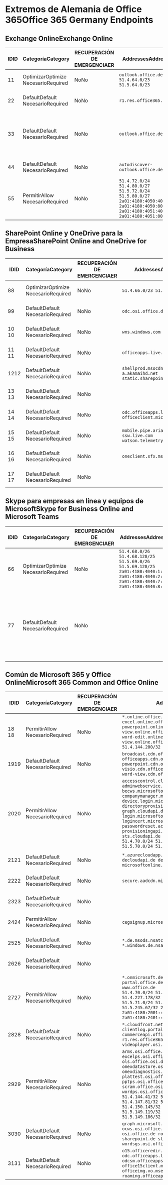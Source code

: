 <!--This file was automatically generated by a script, any manual changes will be overwritten.-->
<!--Please contact the Office 365 Endpoints team with any questions.-->
<!--Germany endpoints version 2018063000-->
<!--File generated 2018-07-20 14:25:17.7211-->

# <a name="office-365-germany-endpoints"></a><span data-ttu-id="7ed7c-101">Extremos de Alemania de Office 365</span><span class="sxs-lookup"><span data-stu-id="7ed7c-101">Office 365 Germany Endpoints</span></span>


## <a name="exchange-online"></a><span data-ttu-id="7ed7c-102">Exchange Online</span><span class="sxs-lookup"><span data-stu-id="7ed7c-102">Exchange Online</span></span>

<span data-ttu-id="7ed7c-103">ID</span><span class="sxs-lookup"><span data-stu-id="7ed7c-103">ID</span></span> | <span data-ttu-id="7ed7c-104">Categoría</span><span class="sxs-lookup"><span data-stu-id="7ed7c-104">Category</span></span>             | <span data-ttu-id="7ed7c-105">RECUPERACIÓN DE EMERGENCIA</span><span class="sxs-lookup"><span data-stu-id="7ed7c-105">ER</span></span> | <span data-ttu-id="7ed7c-106">Addresses</span><span class="sxs-lookup"><span data-stu-id="7ed7c-106">Addresses</span></span>                                                                                                                                             | <span data-ttu-id="7ed7c-107">Puertos</span><span class="sxs-lookup"><span data-stu-id="7ed7c-107">Ports</span></span>                          
-- | -------------------- | -- | ----------------------------------------------------------------------------------------------------------------------------------------------------- | -------------------------------
<span data-ttu-id="7ed7c-108">1</span><span class="sxs-lookup"><span data-stu-id="7ed7c-108">1</span></span>  | <span data-ttu-id="7ed7c-109">Optimizar</span><span class="sxs-lookup"><span data-stu-id="7ed7c-109">Optimize</span></span><BR><span data-ttu-id="7ed7c-110">Necesario</span><span class="sxs-lookup"><span data-stu-id="7ed7c-110">Required</span></span> | <span data-ttu-id="7ed7c-111">No</span><span class="sxs-lookup"><span data-stu-id="7ed7c-111">No</span></span> | `outlook.office.de`<BR>`51.4.64.0/23 51.5.64.0/23`                                                                                                    | <span data-ttu-id="7ed7c-112">**TCP:** 443, 80</span><span class="sxs-lookup"><span data-stu-id="7ed7c-112">**TCP:** 443, 80</span></span>               
<span data-ttu-id="7ed7c-113">2</span><span class="sxs-lookup"><span data-stu-id="7ed7c-113">2</span></span>  | <span data-ttu-id="7ed7c-114">Default</span><span class="sxs-lookup"><span data-stu-id="7ed7c-114">Default</span></span><BR><span data-ttu-id="7ed7c-115">Necesario</span><span class="sxs-lookup"><span data-stu-id="7ed7c-115">Required</span></span>  | <span data-ttu-id="7ed7c-116">No</span><span class="sxs-lookup"><span data-stu-id="7ed7c-116">No</span></span> | `r1.res.office365.com`                                                                                                                                | <span data-ttu-id="7ed7c-117">**TCP:** 443, 80</span><span class="sxs-lookup"><span data-stu-id="7ed7c-117">**TCP:** 443, 80</span></span>               
<span data-ttu-id="7ed7c-118">3</span><span class="sxs-lookup"><span data-stu-id="7ed7c-118">3</span></span>  | <span data-ttu-id="7ed7c-119">Default</span><span class="sxs-lookup"><span data-stu-id="7ed7c-119">Default</span></span><BR><span data-ttu-id="7ed7c-120">Necesario</span><span class="sxs-lookup"><span data-stu-id="7ed7c-120">Required</span></span>  | <span data-ttu-id="7ed7c-121">No</span><span class="sxs-lookup"><span data-stu-id="7ed7c-121">No</span></span> | `outlook.office.de`                                                                                                                                   | <span data-ttu-id="7ed7c-122">**TCP:** 143, 25, 587, 993, 995</span><span class="sxs-lookup"><span data-stu-id="7ed7c-122">**TCP:** 143, 25, 587, 993, 995</span></span>
<span data-ttu-id="7ed7c-123">4</span><span class="sxs-lookup"><span data-stu-id="7ed7c-123">4</span></span>  | <span data-ttu-id="7ed7c-124">Default</span><span class="sxs-lookup"><span data-stu-id="7ed7c-124">Default</span></span><BR><span data-ttu-id="7ed7c-125">Necesario</span><span class="sxs-lookup"><span data-stu-id="7ed7c-125">Required</span></span>  | <span data-ttu-id="7ed7c-126">No</span><span class="sxs-lookup"><span data-stu-id="7ed7c-126">No</span></span> | `autodiscover-outlook.office.de`                                                                                                                      | <span data-ttu-id="7ed7c-127">**TCP:** 443, 80</span><span class="sxs-lookup"><span data-stu-id="7ed7c-127">**TCP:** 443, 80</span></span>               
<span data-ttu-id="7ed7c-128">5</span><span class="sxs-lookup"><span data-stu-id="7ed7c-128">5</span></span>  | <span data-ttu-id="7ed7c-129">Permitir</span><span class="sxs-lookup"><span data-stu-id="7ed7c-129">Allow</span></span><BR><span data-ttu-id="7ed7c-130">Necesario</span><span class="sxs-lookup"><span data-stu-id="7ed7c-130">Required</span></span>    | <span data-ttu-id="7ed7c-131">No</span><span class="sxs-lookup"><span data-stu-id="7ed7c-131">No</span></span> | `51.4.72.0/24 51.4.80.0/27 51.5.72.0/24 51.5.80.0/27 2a01:4180:4050:400::/64 2a01:4180:4050:800::/64 2a01:4180:4051:400::/64 2a01:4180:4051:800::/64` | <span data-ttu-id="7ed7c-132">**TCP:** 25, 443</span><span class="sxs-lookup"><span data-stu-id="7ed7c-132">**TCP:** 25, 443</span></span>               

## <a name="sharepoint-online-and-onedrive-for-business"></a><span data-ttu-id="7ed7c-133">SharePoint Online y OneDrive para la Empresa</span><span class="sxs-lookup"><span data-stu-id="7ed7c-133">SharePoint Online and OneDrive for Business</span></span>

<span data-ttu-id="7ed7c-134">ID</span><span class="sxs-lookup"><span data-stu-id="7ed7c-134">ID</span></span> | <span data-ttu-id="7ed7c-135">Categoría</span><span class="sxs-lookup"><span data-stu-id="7ed7c-135">Category</span></span>             | <span data-ttu-id="7ed7c-136">RECUPERACIÓN DE EMERGENCIA</span><span class="sxs-lookup"><span data-stu-id="7ed7c-136">ER</span></span> | <span data-ttu-id="7ed7c-137">Addresses</span><span class="sxs-lookup"><span data-stu-id="7ed7c-137">Addresses</span></span>                                                                    | <span data-ttu-id="7ed7c-138">Puertos</span><span class="sxs-lookup"><span data-stu-id="7ed7c-138">Ports</span></span>           
-- | -------------------- | -- | ---------------------------------------------------------------------------- | ----------------
<span data-ttu-id="7ed7c-139">8</span><span class="sxs-lookup"><span data-stu-id="7ed7c-139">8</span></span>  | <span data-ttu-id="7ed7c-140">Optimizar</span><span class="sxs-lookup"><span data-stu-id="7ed7c-140">Optimize</span></span><BR><span data-ttu-id="7ed7c-141">Necesario</span><span class="sxs-lookup"><span data-stu-id="7ed7c-141">Required</span></span> | <span data-ttu-id="7ed7c-142">No</span><span class="sxs-lookup"><span data-stu-id="7ed7c-142">No</span></span> | `51.4.66.0/23 51.5.66.0/23`                                                  | <span data-ttu-id="7ed7c-143">**TCP:** 443, 80</span><span class="sxs-lookup"><span data-stu-id="7ed7c-143">**TCP:** 443, 80</span></span>
<span data-ttu-id="7ed7c-144">9</span><span class="sxs-lookup"><span data-stu-id="7ed7c-144">9</span></span>  | <span data-ttu-id="7ed7c-145">Default</span><span class="sxs-lookup"><span data-stu-id="7ed7c-145">Default</span></span><BR><span data-ttu-id="7ed7c-146">Necesario</span><span class="sxs-lookup"><span data-stu-id="7ed7c-146">Required</span></span>  | <span data-ttu-id="7ed7c-147">No</span><span class="sxs-lookup"><span data-stu-id="7ed7c-147">No</span></span> | `odc.osi.office.de`                                                          | <span data-ttu-id="7ed7c-148">**TCP:** 443, 80</span><span class="sxs-lookup"><span data-stu-id="7ed7c-148">**TCP:** 443, 80</span></span>
<span data-ttu-id="7ed7c-149">10 </span><span class="sxs-lookup"><span data-stu-id="7ed7c-149">10</span></span> | <span data-ttu-id="7ed7c-150">Default</span><span class="sxs-lookup"><span data-stu-id="7ed7c-150">Default</span></span><BR><span data-ttu-id="7ed7c-151">Necesario</span><span class="sxs-lookup"><span data-stu-id="7ed7c-151">Required</span></span>  | <span data-ttu-id="7ed7c-152">No</span><span class="sxs-lookup"><span data-stu-id="7ed7c-152">No</span></span> | `wns.windows.com`                                                            | <span data-ttu-id="7ed7c-153">**TCP:** 443, 80</span><span class="sxs-lookup"><span data-stu-id="7ed7c-153">**TCP:** 443, 80</span></span>
<span data-ttu-id="7ed7c-154">11 </span><span class="sxs-lookup"><span data-stu-id="7ed7c-154">11</span></span> | <span data-ttu-id="7ed7c-155">Default</span><span class="sxs-lookup"><span data-stu-id="7ed7c-155">Default</span></span><BR><span data-ttu-id="7ed7c-156">Necesario</span><span class="sxs-lookup"><span data-stu-id="7ed7c-156">Required</span></span>  | <span data-ttu-id="7ed7c-157">No</span><span class="sxs-lookup"><span data-stu-id="7ed7c-157">No</span></span> | `officeapps.live.com`                                                        | <span data-ttu-id="7ed7c-158">**TCP:** 443, 80</span><span class="sxs-lookup"><span data-stu-id="7ed7c-158">**TCP:** 443, 80</span></span>
<span data-ttu-id="7ed7c-159">12</span><span class="sxs-lookup"><span data-stu-id="7ed7c-159">12</span></span> | <span data-ttu-id="7ed7c-160">Default</span><span class="sxs-lookup"><span data-stu-id="7ed7c-160">Default</span></span><BR><span data-ttu-id="7ed7c-161">Necesario</span><span class="sxs-lookup"><span data-stu-id="7ed7c-161">Required</span></span>  | <span data-ttu-id="7ed7c-162">No</span><span class="sxs-lookup"><span data-stu-id="7ed7c-162">No</span></span> | `shellprod.msocdn.de spoprod-a.akamaihd.net static.sharepointonline.com`     | <span data-ttu-id="7ed7c-163">**TCP:** 443, 80</span><span class="sxs-lookup"><span data-stu-id="7ed7c-163">**TCP:** 443, 80</span></span>
<span data-ttu-id="7ed7c-164">13 </span><span class="sxs-lookup"><span data-stu-id="7ed7c-164">13</span></span> | <span data-ttu-id="7ed7c-165">Default</span><span class="sxs-lookup"><span data-stu-id="7ed7c-165">Default</span></span><BR><span data-ttu-id="7ed7c-166">Necesario</span><span class="sxs-lookup"><span data-stu-id="7ed7c-166">Required</span></span>  | <span data-ttu-id="7ed7c-167">No</span><span class="sxs-lookup"><span data-stu-id="7ed7c-167">No</span></span> |                                                                              | <span data-ttu-id="7ed7c-168">**TCP:** 443</span><span class="sxs-lookup"><span data-stu-id="7ed7c-168">**TCP:** 443</span></span>    
<span data-ttu-id="7ed7c-169">14 </span><span class="sxs-lookup"><span data-stu-id="7ed7c-169">14</span></span> | <span data-ttu-id="7ed7c-170">Default</span><span class="sxs-lookup"><span data-stu-id="7ed7c-170">Default</span></span><BR><span data-ttu-id="7ed7c-171">Necesario</span><span class="sxs-lookup"><span data-stu-id="7ed7c-171">Required</span></span>  | <span data-ttu-id="7ed7c-172">No</span><span class="sxs-lookup"><span data-stu-id="7ed7c-172">No</span></span> | `odc.officeapps.live.com officeclient.microsoft.com`                         | <span data-ttu-id="7ed7c-173">**TCP:** 443, 80</span><span class="sxs-lookup"><span data-stu-id="7ed7c-173">**TCP:** 443, 80</span></span>
<span data-ttu-id="7ed7c-174">15 </span><span class="sxs-lookup"><span data-stu-id="7ed7c-174">15</span></span> | <span data-ttu-id="7ed7c-175">Default</span><span class="sxs-lookup"><span data-stu-id="7ed7c-175">Default</span></span><BR><span data-ttu-id="7ed7c-176">Necesario</span><span class="sxs-lookup"><span data-stu-id="7ed7c-176">Required</span></span>  | <span data-ttu-id="7ed7c-177">No</span><span class="sxs-lookup"><span data-stu-id="7ed7c-177">No</span></span> | `mobile.pipe.aria.microsoft.com ssw.live.com watson.telemetry.microsoft.com` | <span data-ttu-id="7ed7c-178">**TCP:** 443, 80</span><span class="sxs-lookup"><span data-stu-id="7ed7c-178">**TCP:** 443, 80</span></span>
<span data-ttu-id="7ed7c-179">16 </span><span class="sxs-lookup"><span data-stu-id="7ed7c-179">16</span></span> | <span data-ttu-id="7ed7c-180">Default</span><span class="sxs-lookup"><span data-stu-id="7ed7c-180">Default</span></span><BR><span data-ttu-id="7ed7c-181">Necesario</span><span class="sxs-lookup"><span data-stu-id="7ed7c-181">Required</span></span>  | <span data-ttu-id="7ed7c-182">No</span><span class="sxs-lookup"><span data-stu-id="7ed7c-182">No</span></span> | `oneclient.sfx.ms`                                                           | <span data-ttu-id="7ed7c-183">**TCP:** 443, 80</span><span class="sxs-lookup"><span data-stu-id="7ed7c-183">**TCP:** 443, 80</span></span>
<span data-ttu-id="7ed7c-184">17 </span><span class="sxs-lookup"><span data-stu-id="7ed7c-184">17</span></span> | <span data-ttu-id="7ed7c-185">Default</span><span class="sxs-lookup"><span data-stu-id="7ed7c-185">Default</span></span><BR><span data-ttu-id="7ed7c-186">Necesario</span><span class="sxs-lookup"><span data-stu-id="7ed7c-186">Required</span></span>  | <span data-ttu-id="7ed7c-187">No</span><span class="sxs-lookup"><span data-stu-id="7ed7c-187">No</span></span> |                                                                              | <span data-ttu-id="7ed7c-188">**TCP:** 443, 80</span><span class="sxs-lookup"><span data-stu-id="7ed7c-188">**TCP:** 443, 80</span></span>

## <a name="skype-for-business-online-and-microsoft-teams"></a><span data-ttu-id="7ed7c-189">Skype para empresas en línea y equipos de Microsoft</span><span class="sxs-lookup"><span data-stu-id="7ed7c-189">Skype for Business Online and Microsoft Teams</span></span>

<span data-ttu-id="7ed7c-190">ID</span><span class="sxs-lookup"><span data-stu-id="7ed7c-190">ID</span></span> | <span data-ttu-id="7ed7c-191">Categoría</span><span class="sxs-lookup"><span data-stu-id="7ed7c-191">Category</span></span>             | <span data-ttu-id="7ed7c-192">RECUPERACIÓN DE EMERGENCIA</span><span class="sxs-lookup"><span data-stu-id="7ed7c-192">ER</span></span> | <span data-ttu-id="7ed7c-193">Addresses</span><span class="sxs-lookup"><span data-stu-id="7ed7c-193">Addresses</span></span>                                                                                                                                         | <span data-ttu-id="7ed7c-194">Puertos</span><span class="sxs-lookup"><span data-stu-id="7ed7c-194">Ports</span></span>                                             
-- | -------------------- | -- | ------------------------------------------------------------------------------------------------------------------------------------------------- | --------------------------------------------------
<span data-ttu-id="7ed7c-195">6</span><span class="sxs-lookup"><span data-stu-id="7ed7c-195">6</span></span>  | <span data-ttu-id="7ed7c-196">Optimizar</span><span class="sxs-lookup"><span data-stu-id="7ed7c-196">Optimize</span></span><BR><span data-ttu-id="7ed7c-197">Necesario</span><span class="sxs-lookup"><span data-stu-id="7ed7c-197">Required</span></span> | <span data-ttu-id="7ed7c-198">No</span><span class="sxs-lookup"><span data-stu-id="7ed7c-198">No</span></span> | `51.4.68.0/26 51.4.68.128/25 51.5.69.0/26 51.5.69.128/25 2a01:4180:4040:1::/64 2a01:4180:4040:2::/64 2a01:4180:4040:7::/64 2a01:4180:4040:8::/64` | <span data-ttu-id="7ed7c-199">**TCP:** 443, 80</span><span class="sxs-lookup"><span data-stu-id="7ed7c-199">**TCP:** 443, 80</span></span><BR><span data-ttu-id="7ed7c-200">**UDP:** 3478</span><span class="sxs-lookup"><span data-stu-id="7ed7c-200">**UDP:** 3478</span></span>                 
<span data-ttu-id="7ed7c-201">7</span><span class="sxs-lookup"><span data-stu-id="7ed7c-201">7</span></span>  | <span data-ttu-id="7ed7c-202">Default</span><span class="sxs-lookup"><span data-stu-id="7ed7c-202">Default</span></span><BR><span data-ttu-id="7ed7c-203">Necesario</span><span class="sxs-lookup"><span data-stu-id="7ed7c-203">Required</span></span>  | <span data-ttu-id="7ed7c-204">No</span><span class="sxs-lookup"><span data-stu-id="7ed7c-204">No</span></span> |                                                                                                                                                   | <span data-ttu-id="7ed7c-205">**TCP:** 5061, 50000-59999</span><span class="sxs-lookup"><span data-stu-id="7ed7c-205">**TCP:** 5061, 50000-59999</span></span><BR><span data-ttu-id="7ed7c-206">**UDP:** 50000-59999</span><span class="sxs-lookup"><span data-stu-id="7ed7c-206">**UDP:** 50000-59999</span></span>

## <a name="microsoft-365-common-and-office-online"></a><span data-ttu-id="7ed7c-207">Común de Microsoft 365 y Office Online</span><span class="sxs-lookup"><span data-stu-id="7ed7c-207">Microsoft 365 Common and Office Online</span></span>

<span data-ttu-id="7ed7c-208">ID</span><span class="sxs-lookup"><span data-stu-id="7ed7c-208">ID</span></span> | <span data-ttu-id="7ed7c-209">Categoría</span><span class="sxs-lookup"><span data-stu-id="7ed7c-209">Category</span></span>            | <span data-ttu-id="7ed7c-210">RECUPERACIÓN DE EMERGENCIA</span><span class="sxs-lookup"><span data-stu-id="7ed7c-210">ER</span></span> | <span data-ttu-id="7ed7c-211">Addresses</span><span class="sxs-lookup"><span data-stu-id="7ed7c-211">Addresses</span></span>                                                                                                                                                                                                                                                                                                                                                                                                                                                                                                                                                             | <span data-ttu-id="7ed7c-212">Puertos</span><span class="sxs-lookup"><span data-stu-id="7ed7c-212">Ports</span></span>           
-- | ------------------- | -- | --------------------------------------------------------------------------------------------------------------------------------------------------------------------------------------------------------------------------------------------------------------------------------------------------------------------------------------------------------------------------------------------------------------------------------------------------------------------------------------------------------------------------------------------------------------------- | ----------------
<span data-ttu-id="7ed7c-213">18 </span><span class="sxs-lookup"><span data-stu-id="7ed7c-213">18</span></span> | <span data-ttu-id="7ed7c-214">Permitir</span><span class="sxs-lookup"><span data-stu-id="7ed7c-214">Allow</span></span><BR><span data-ttu-id="7ed7c-215">Necesario</span><span class="sxs-lookup"><span data-stu-id="7ed7c-215">Required</span></span>   | <span data-ttu-id="7ed7c-216">No</span><span class="sxs-lookup"><span data-stu-id="7ed7c-216">No</span></span> | `*.online.office.de broadcast.online.office.de excel.online.office.de onenote.online.office.de powerpoint.online.office.de view.online.office.de visio.online.office.de word-edit.online.office.de word-view.online.office.de`<BR>`51.4.144.200/32 51.5.149.3/32 51.18.16.0/23`                                                                                                                                                                                                                                                                                       | <span data-ttu-id="7ed7c-217">**TCP:** 443</span><span class="sxs-lookup"><span data-stu-id="7ed7c-217">**TCP:** 443</span></span>    
<span data-ttu-id="7ed7c-218">19</span><span class="sxs-lookup"><span data-stu-id="7ed7c-218">19</span></span> | <span data-ttu-id="7ed7c-219">Default</span><span class="sxs-lookup"><span data-stu-id="7ed7c-219">Default</span></span><BR><span data-ttu-id="7ed7c-220">Necesario</span><span class="sxs-lookup"><span data-stu-id="7ed7c-220">Required</span></span> | <span data-ttu-id="7ed7c-221">No</span><span class="sxs-lookup"><span data-stu-id="7ed7c-221">No</span></span> | `broadcast.cdn.office.de excel.cdn.office.de officeapps.cdn.office.de onenote.cdn.office.de powerpoint.cdn.office.de view.cdn.office.de visio.cdn.office.de word-edit.cdn.office.de word-view.cdn.office.de`                                                                                                                                                                                                                                                                                                                                                          | <span data-ttu-id="7ed7c-222">**TCP:** 443</span><span class="sxs-lookup"><span data-stu-id="7ed7c-222">**TCP:** 443</span></span>    
<span data-ttu-id="7ed7c-223">20</span><span class="sxs-lookup"><span data-stu-id="7ed7c-223">20</span></span> | <span data-ttu-id="7ed7c-224">Permitir</span><span class="sxs-lookup"><span data-stu-id="7ed7c-224">Allow</span></span><BR><span data-ttu-id="7ed7c-225">Necesario</span><span class="sxs-lookup"><span data-stu-id="7ed7c-225">Required</span></span>   | <span data-ttu-id="7ed7c-226">No</span><span class="sxs-lookup"><span data-stu-id="7ed7c-226">No</span></span> | `accesscontrol.cloudapi.de adminwebservice.microsoftonline.de becws.microsoftonline.de companymanager.microsoftonline.de device.login.microsoftonline.de directoryprovisioning.cloudapi.de graph.cloudapi.de login.cloudapi.de login.microsoftonline.de logincert.microsoftonline.de pas.cloudapi.de passwordreset.activedirectory.microsoftazure.de provisioningapi.microsoftonline.de sts.cloudapi.de syncservice.microsoftonline.de`<BR>`51.4.70.0/24 51.4.136.0/24 51.4.144.0/24 51.5.70.0/24 51.5.136.0/24 51.5.144.0/24`                                        | <span data-ttu-id="7ed7c-227">**TCP:** 443, 80</span><span class="sxs-lookup"><span data-stu-id="7ed7c-227">**TCP:** 443, 80</span></span>
<span data-ttu-id="7ed7c-228">21</span><span class="sxs-lookup"><span data-stu-id="7ed7c-228">21</span></span> | <span data-ttu-id="7ed7c-229">Default</span><span class="sxs-lookup"><span data-stu-id="7ed7c-229">Default</span></span><BR><span data-ttu-id="7ed7c-230">Necesario</span><span class="sxs-lookup"><span data-stu-id="7ed7c-230">Required</span></span> | <span data-ttu-id="7ed7c-231">No</span><span class="sxs-lookup"><span data-stu-id="7ed7c-231">No</span></span> | `*.azurecloudapp.de *.cloudapi.de *.windows.de decloudapi.de decloudapi.net decloudapp.net microsoftonline.de windowsazure.de`                                                                                                                                                                                                                                                                                                                                                                                                                                        | <span data-ttu-id="7ed7c-232">**TCP:** 443, 80</span><span class="sxs-lookup"><span data-stu-id="7ed7c-232">**TCP:** 443, 80</span></span>
<span data-ttu-id="7ed7c-233">22</span><span class="sxs-lookup"><span data-stu-id="7ed7c-233">22</span></span> | <span data-ttu-id="7ed7c-234">Default</span><span class="sxs-lookup"><span data-stu-id="7ed7c-234">Default</span></span><BR><span data-ttu-id="7ed7c-235">Necesario</span><span class="sxs-lookup"><span data-stu-id="7ed7c-235">Required</span></span> | <span data-ttu-id="7ed7c-236">No</span><span class="sxs-lookup"><span data-stu-id="7ed7c-236">No</span></span> | `secure.aadcdn.microsoftonline-p.com`                                                                                                                                                                                                                                                                                                                                                                                                                                                                                                                                 | <span data-ttu-id="7ed7c-237">**TCP:** 443, 80</span><span class="sxs-lookup"><span data-stu-id="7ed7c-237">**TCP:** 443, 80</span></span>
<span data-ttu-id="7ed7c-238">23</span><span class="sxs-lookup"><span data-stu-id="7ed7c-238">23</span></span> | <span data-ttu-id="7ed7c-239">Default</span><span class="sxs-lookup"><span data-stu-id="7ed7c-239">Default</span></span><BR><span data-ttu-id="7ed7c-240">Necesario</span><span class="sxs-lookup"><span data-stu-id="7ed7c-240">Required</span></span> | <span data-ttu-id="7ed7c-241">No</span><span class="sxs-lookup"><span data-stu-id="7ed7c-241">No</span></span> |                                                                                                                                                                                                                                                                                                                                                                                                                                                                                                                                                                       | <span data-ttu-id="7ed7c-242">**TCP:** 443, 80</span><span class="sxs-lookup"><span data-stu-id="7ed7c-242">**TCP:** 443, 80</span></span>
<span data-ttu-id="7ed7c-243">24</span><span class="sxs-lookup"><span data-stu-id="7ed7c-243">24</span></span> | <span data-ttu-id="7ed7c-244">Permitir</span><span class="sxs-lookup"><span data-stu-id="7ed7c-244">Allow</span></span><BR><span data-ttu-id="7ed7c-245">Necesario</span><span class="sxs-lookup"><span data-stu-id="7ed7c-245">Required</span></span>   | <span data-ttu-id="7ed7c-246">No</span><span class="sxs-lookup"><span data-stu-id="7ed7c-246">No</span></span> | `cegsignup.microsoft.de negsignup.microsoft.de`                                                                                                                                                                                                                                                                                                                                                                                                                                                                                                                       | <span data-ttu-id="7ed7c-247">**TCP:** 443, 80</span><span class="sxs-lookup"><span data-stu-id="7ed7c-247">**TCP:** 443, 80</span></span>
<span data-ttu-id="7ed7c-248">25</span><span class="sxs-lookup"><span data-stu-id="7ed7c-248">25</span></span> | <span data-ttu-id="7ed7c-249">Default</span><span class="sxs-lookup"><span data-stu-id="7ed7c-249">Default</span></span><BR><span data-ttu-id="7ed7c-250">Necesario</span><span class="sxs-lookup"><span data-stu-id="7ed7c-250">Required</span></span> | <span data-ttu-id="7ed7c-251">No</span><span class="sxs-lookup"><span data-stu-id="7ed7c-251">No</span></span> | `*.de.msods.nsatc.net *.office.de.akadns.net *.windows.de.nsatc.net officehome.msocdn.de`                                                                                                                                                                                                                                                                                                                                                                                                                                                                             | <span data-ttu-id="7ed7c-252">**TCP:** 443, 80</span><span class="sxs-lookup"><span data-stu-id="7ed7c-252">**TCP:** 443, 80</span></span>
<span data-ttu-id="7ed7c-253">26</span><span class="sxs-lookup"><span data-stu-id="7ed7c-253">26</span></span> | <span data-ttu-id="7ed7c-254">Default</span><span class="sxs-lookup"><span data-stu-id="7ed7c-254">Default</span></span><BR><span data-ttu-id="7ed7c-255">Necesario</span><span class="sxs-lookup"><span data-stu-id="7ed7c-255">Required</span></span> | <span data-ttu-id="7ed7c-256">No</span><span class="sxs-lookup"><span data-stu-id="7ed7c-256">No</span></span> |                                                                                                                                                                                                                                                                                                                                                                                                                                                                                                                                                                       | <span data-ttu-id="7ed7c-257">**TCP:** 443, 80</span><span class="sxs-lookup"><span data-stu-id="7ed7c-257">**TCP:** 443, 80</span></span>
<span data-ttu-id="7ed7c-258">27</span><span class="sxs-lookup"><span data-stu-id="7ed7c-258">27</span></span> | <span data-ttu-id="7ed7c-259">Permitir</span><span class="sxs-lookup"><span data-stu-id="7ed7c-259">Allow</span></span><BR><span data-ttu-id="7ed7c-260">Necesario</span><span class="sxs-lookup"><span data-stu-id="7ed7c-260">Required</span></span>   | <span data-ttu-id="7ed7c-261">No</span><span class="sxs-lookup"><span data-stu-id="7ed7c-261">No</span></span> | `*.onmicrosoft.de *.osi.office.de office.de portal.office.de webshell.suite.office.de www.office.de`<BR>`51.4.70.0/24 51.4.71.0/24 51.4.226.115/32 51.4.227.178/32 51.4.230.178/32 51.5.70.0/24 51.5.71.0/24 51.5.147.48/32 51.5.242.163/32 51.5.245.67/32 2a01:4180:2001::92/128 2a01:4180:2001::234/128 2a01:4180:2401::11f/128 2a01:4180:2401::33b/128`                                                                                                                                                                                                            | <span data-ttu-id="7ed7c-262">**TCP:** 443, 80</span><span class="sxs-lookup"><span data-stu-id="7ed7c-262">**TCP:** 443, 80</span></span>
<span data-ttu-id="7ed7c-263">28</span><span class="sxs-lookup"><span data-stu-id="7ed7c-263">28</span></span> | <span data-ttu-id="7ed7c-264">Default</span><span class="sxs-lookup"><span data-stu-id="7ed7c-264">Default</span></span><BR><span data-ttu-id="7ed7c-265">Necesario</span><span class="sxs-lookup"><span data-stu-id="7ed7c-265">Required</span></span> | <span data-ttu-id="7ed7c-266">No</span><span class="sxs-lookup"><span data-stu-id="7ed7c-266">No</span></span> | `*.cloudfront.net agent.office.de clientlog.portal.office.de commerceapi.office.de prod.msocdn.de r1.res.office365.com shellprod.msocdn.de videoplayer.osi.office.net`                                                                                                                                                                                                                                                                                                                                                                                                | <span data-ttu-id="7ed7c-267">**TCP:** 443, 80</span><span class="sxs-lookup"><span data-stu-id="7ed7c-267">**TCP:** 443, 80</span></span>
<span data-ttu-id="7ed7c-268">29</span><span class="sxs-lookup"><span data-stu-id="7ed7c-268">29</span></span> | <span data-ttu-id="7ed7c-269">Permitir</span><span class="sxs-lookup"><span data-stu-id="7ed7c-269">Allow</span></span><BR><span data-ttu-id="7ed7c-270">Necesario</span><span class="sxs-lookup"><span data-stu-id="7ed7c-270">Required</span></span>   | <span data-ttu-id="7ed7c-271">No</span><span class="sxs-lookup"><span data-stu-id="7ed7c-271">No</span></span> | `arms.osi.office.de excelcs.osi.office.de excelps.osi.office.de manage.osi.office.de ols.office.osi.de ols.osi.office.de omexdatastore.osi.office.de omexdiagnostics.osi.office.de plattest.osi.office.de pptcs.osi.office.de pptps.osi.office.de retailer.osi.office.de scram.office.osi.de wordcs.osi.office.de wordps.osi.office.de`<BR>`51.4.144.41/32 51.4.144.174/32 51.4.145.38/32 51.4.147.81/32 51.4.147.233/32 51.4.148.12/32 51.4.150.145/32 51.5.147.242/32 51.5.149.100/32 51.5.149.119/32 51.5.149.123/32 51.5.149.180/32 51.5.149.186/32 51.18.0.0/21` | <span data-ttu-id="7ed7c-272">**TCP:** 443, 80</span><span class="sxs-lookup"><span data-stu-id="7ed7c-272">**TCP:** 443, 80</span></span>
<span data-ttu-id="7ed7c-273">30</span><span class="sxs-lookup"><span data-stu-id="7ed7c-273">30</span></span> | <span data-ttu-id="7ed7c-274">Default</span><span class="sxs-lookup"><span data-stu-id="7ed7c-274">Default</span></span><BR><span data-ttu-id="7ed7c-275">Necesario</span><span class="sxs-lookup"><span data-stu-id="7ed7c-275">Required</span></span> | <span data-ttu-id="7ed7c-276">No</span><span class="sxs-lookup"><span data-stu-id="7ed7c-276">No</span></span> | `graph.microsoft.de microsoftonline.de ocws.osi.office.de odc.osi.office.de osi.office.de roaming.osi.office.de sharepoint.de store.office.de wordsgs.osi.office.de`                                                                                                                                                                                                                                                                                                                                                                                                  | <span data-ttu-id="7ed7c-277">**TCP:** 443, 80</span><span class="sxs-lookup"><span data-stu-id="7ed7c-277">**TCP:** 443, 80</span></span>
<span data-ttu-id="7ed7c-278">31</span><span class="sxs-lookup"><span data-stu-id="7ed7c-278">31</span></span> | <span data-ttu-id="7ed7c-279">Default</span><span class="sxs-lookup"><span data-stu-id="7ed7c-279">Default</span></span><BR><span data-ttu-id="7ed7c-280">Necesario</span><span class="sxs-lookup"><span data-stu-id="7ed7c-280">Required</span></span> | <span data-ttu-id="7ed7c-281">No</span><span class="sxs-lookup"><span data-stu-id="7ed7c-281">No</span></span> | `o15.officeredir.microsoft.com odc.officeapps.live.com odcsm.officeapps.live.com office.microsoft.com office15client.microsoft.com officeimg.vo.msecnd.net roaming.officeapps.live.com`                                                                                                                                                                                                                                                                                                                                                                               | <span data-ttu-id="7ed7c-282">**TCP:** 443, 80</span><span class="sxs-lookup"><span data-stu-id="7ed7c-282">**TCP:** 443, 80</span></span>
